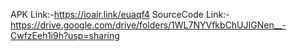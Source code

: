 APK Link:-https://ioair.link/euaqf4
SourceCode Link:-https://drive.google.com/drive/folders/1WL7NYVfkbChUJIGNen__-CwfzEeh1i9h?usp=sharing 
